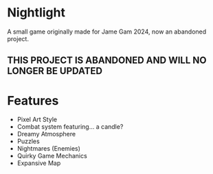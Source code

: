 # Nightlight
A small game originally made for Jame Gam 2024, now an abandoned project.

## THIS PROJECT IS ABANDONED AND WILL NO LONGER BE UPDATED

# Features
- Pixel Art Style
- Combat system featuring... a candle?
- Dreamy Atmosphere
- Puzzles
- Nightmares (Enemies)
- Quirky Game Mechanics
- Expansive Map

  
 
